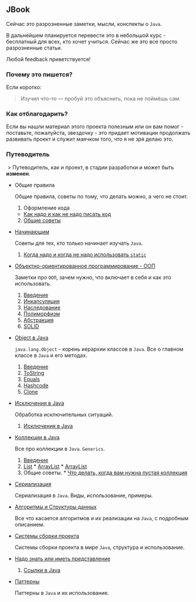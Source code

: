 ## JBook
Сейчас это разрозненные заметки, мысли, конспекты о `Java`.

В дальнейшем планируется перевести это в небольшой курс - бесплатный для всех, кто хочет учиться.
Сейчас же это все просто разрозненные статьи.

Любой feedback приветствуется!

### Почему это пишется?
Если коротко:
> Изучил что-то — пробуй это объяснить, пока не поймёшь сам.

### Как отблагодарить?

Если вы нашли материал этого проекта полезным или он вам помог - поставьте, пожалуйста, звездочку - это придает мотивации продолжать развивать проект и служит маячком того, что я не зря делаю это.

### Путеводитель
 > Путеводитель, как и проект, в стадии разработки и может быть **изменен**.

* Общие правила

  Общие правила, советы по тому, что делать можно, а чего не стоит.
  1. Оформление кода
    * [Как надо и как не надо писать код](start/code_style.md)
  2. [Общие советы](start/advices.md)

* [Начинающим](start)

  Советы для тех, кто только начинает изучать `Java`.
  1. [Когда надо и когда не надо использовать `static`](start/static_java.md)


* [Объектно-ориентированное программирование - ООП](oop)

  Заметки про `ООП`, зачем нужно, что включает в себя и как это использовать.
  1. [Введение](oop/intro.md)
  2. [Инкапсуляция](oop/encapsulation.md)
  3. [Наследование](oop/inheritance.md)
  4. [Полиморфизм](oop/polymorphism.md)
  5. [Абстракция](oop/abstraction.md)
  6. [SOLID](oop/SOLID.md)


* [Object в Java](object)

  `java.lang.Object` - корень иерархии классов в `Java`. Все о главном классе в `Java` и его методах.
  1. [Введение](object/Intro.md)
  2. [ToString](object/ToString.md)
  3. [Equals](object/Equals.md)
  4. [Hashcode](object/Hashcode.md)
  5. [Clone](object/Clone.md)


* [Исключения в Java](exceptions)

  Обработка исключительных ситуаций.
    1. [Исключения в Java](exceptions/exceptions.md)


* [Коллекции в Java](collections)

    Все про коллекции в `Java`. `Generics`.
    1. [Введение](collections/intro.md)
    2. [List](collections/list/List.md)
      * [ArrayList](collections/list/ArrayList.md)
      * [ArrayList](collections/list/LinkedList.md)
    3. Общие советы.
      * [Что делать, когда вам нужна пустая коллекция](collections/EmptyCollections.md)

* [Сериализация](serialization)

  Сериализация в `Java`. Виды, использование, примеры.


* [Алгоритмы и Структуры данных](algorithms)

  Все что касается алгоритмов и их реализации на `Java`, с подробным описанием.


* [Системы сборки проекта](build)

  Системы сборки проекта в мире `Java`, структура и использование.


* [Надо знать или иметь представление](common)
  1. [Ссылки в Java](common/references.md)

* [Паттерны](patterns)

  Паттерны в `Java` и их использование.
